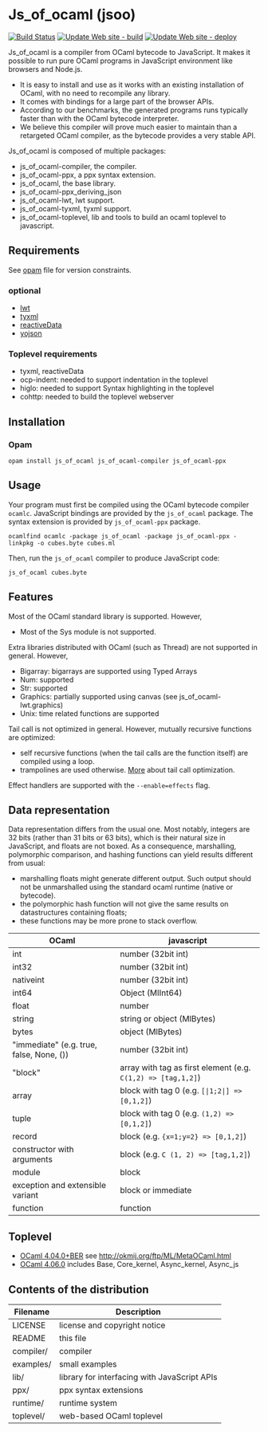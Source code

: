 # Js_of_ocaml (jsoo)

[![Build Status](https://github.com/ocsigen/js_of_ocaml/workflows/build/badge.svg?branch=master)](https://github.com/ocsigen/js_of_ocaml/actions)
[![Update Web site - build](https://github.com/ocsigen/js_of_ocaml/actions/workflows/siteupdate.yml/badge.svg)](https://github.com/ocsigen/js_of_ocaml/actions/workflows/siteupdate.yml)
[![Update Web site - deploy](https://github.com/ocsigen/js_of_ocaml/actions/workflows/pages/pages-build-deployment/badge.svg)](https://github.com/ocsigen/js_of_ocaml/actions/workflows/pages/pages-build-deployment)

Js_of_ocaml is a compiler from OCaml bytecode to JavaScript. It makes it
possible to run pure OCaml programs in JavaScript environment like browsers and
Node.js.

- It is easy to install and use as it works with an existing installation of
  OCaml, with no need to recompile any library.
- It comes with bindings for a large part of the browser APIs.
- According to our benchmarks, the generated programs runs typically faster than
  with the OCaml bytecode interpreter.
- We believe this compiler will prove much easier to maintain than a retargeted
  OCaml compiler, as the bytecode provides a very stable API.

Js_of_ocaml is composed of multiple packages:
- js_of_ocaml-compiler, the compiler.
- js_of_ocaml-ppx, a ppx syntax extension.
- js_of_ocaml, the base library.
- js_of_ocaml-ppx_deriving_json
- js_of_ocaml-lwt, lwt support.
- js_of_ocaml-tyxml, tyxml support.
- js_of_ocaml-toplevel, lib and tools to build an ocaml toplevel to
  javascript.

## Requirements

See
[opam](https://github.com/ocsigen/js_of_ocaml/blob/master/js_of_ocaml-compiler.opam)
file for version constraints.

### optional

- [lwt](https://github.com/ocsigen/lwt)
- [tyxml](https://github.com/ocsigen/tyxml)
- [reactiveData](https://github.com/ocsigen/reactiveData)
- [yojson](https://github.com/ocaml-community/yojson)

### Toplevel requirements

- tyxml, reactiveData
- ocp-indent: needed to support indentation in the toplevel
- higlo: needed to support Syntax highlighting in the toplevel
- cohttp: needed to build the toplevel webserver

## Installation

### Opam

```
opam install js_of_ocaml js_of_ocaml-compiler js_of_ocaml-ppx
```

## Usage

Your program must first be compiled using the OCaml bytecode compiler `ocamlc`.
JavaScript bindings are provided by the `js_of_ocaml` package. The syntax
extension is provided by `js_of_ocaml-ppx` package.

```
ocamlfind ocamlc -package js_of_ocaml -package js_of_ocaml-ppx -linkpkg -o cubes.byte cubes.ml
```

Then, run the `js_of_ocaml` compiler to produce JavaScript code:

```
js_of_ocaml cubes.byte
```

## Features

Most of the OCaml standard library is supported. However,

- Most of the Sys module is not supported.

Extra libraries distributed with OCaml (such as Thread) are not supported in
general. However,

- Bigarray: bigarrays are supported using Typed Arrays
- Num: supported
- Str: supported
- Graphics: partially supported using canvas (see js_of_ocaml-lwt.graphics)
- Unix: time related functions are supported

Tail call is not optimized in general. However, mutually recursive functions are
optimized:

- self recursive functions (when the tail calls are the function itself) are
  compiled using a loop.
- trampolines are used otherwise.
  [More](http://ocsigen.org/js_of_ocaml/dev/manual/tailcall) about tail call
  optimization.

Effect handlers are supported with the `--enable=effects` flag.

## Data representation

Data representation differs from the usual one. Most notably, integers are 32
bits (rather than 31 bits or 63 bits), which is their natural size in
JavaScript, and floats are not boxed. As a consequence, marshalling, polymorphic
comparison, and hashing functions can yield results different from usual:

- marshalling floats might generate different output. Such output should not be
  unmarshalled using the standard ocaml runtime (native or bytecode).
- the polymorphic hash function will not give the same results on datastructures
  containing floats;
- these functions may be more prone to stack overflow.

| OCaml | javascript |
| ------------- | ------------- |
| int   | number (32bit int)  |
| int32 | number (32bit int)  |
| nativeint | number (32bit int)  |
| int64 | Object (MlInt64) |
| float | number |
| string | string or object (MlBytes) |
| bytes | object (MlBytes) |
| "immediate" (e.g. true, false, None, ()) | number (32bit int) |
| "block" | array with tag as first element (e.g. `C(1,2) => [tag,1,2]`) |
| array | block with tag 0 (e.g. `[\|1;2\|] => [0,1,2]`) |
| tuple | block with tag 0 (e.g. `(1,2) => [0,1,2]`) |
| record | block (e.g. `{x=1;y=2} => [0,1,2]`) |
| constructor with arguments | block (e.g. `C (1, 2) => [tag,1,2]`) |
| module | block |
| exception and extensible variant | block or immediate |
| function | function |



## Toplevel

- [OCaml 4.04.0+BER](http://ocsigen.github.io/js_of_ocaml/toplevel/#version=4.04.0+BER)
  see http://okmij.org/ftp/ML/MetaOCaml.html
- [OCaml 4.06.0](http://ocsigen.github.io/js_of_ocaml/toplevel/#version=4.06.0)
  includes Base, Core_kernel, Async_kernel, Async_js

## Contents of the distribution

| Filename    | Description                                  |
| ----------- | -------------------------------------------- |
| LICENSE     | license and copyright notice                 |
| README      | this file                                    |
| compiler/   | compiler                                     |
| examples/   | small examples                               |
| lib/        | library for interfacing with JavaScript APIs |
| ppx/        | ppx syntax extensions                        |
| runtime/    | runtime system                               |
| toplevel/   | web-based OCaml toplevel                     |
